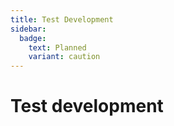 ```yaml
---
title: Test Development
sidebar:
  badge:
    text: Planned
    variant: caution
---
```


# Test development
